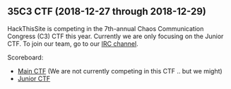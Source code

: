 ## 35C3 CTF (2018-12-27 through 2018-12-29)

HackThisSite is competing in the 7th-annual Chaos Communication Congress (C3) CTF this year. Currently we are only focusing on the Junior CTF. To join our team, go to our [IRC channel](irc://irc.hackthissite.org/#ctf).

Scoreboard:
* [Main CTF](https://35c3ctf.ccc.ac/submissions/791/) (We are not currently competing in this CTF .. but we might)
* [Junior CTF](https://junior.35c3ctf.ccc.ac/submissions/397/)
